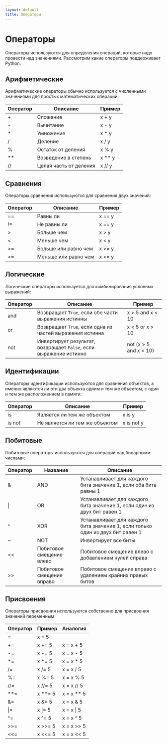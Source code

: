 ```yaml
---
layout: default
title: Операторы
---
```


# Операторы

Операторы используются для определения операций, которые надо провести над значениями. Рассмотрим какие операторы поддерживает Python.

## Арифметические

Арифметические операторы обычно используется с численными значениями для простых математических операций:

| Оператор  | Описание  | Пример    |
| ---       | ---       | ---       |
| +         | Сложение  | x + y     |
| -         | Вычитание | x - y     |
| *         | Умножение | x * y     |
| /         | Деление   | x / y     |
| %         | Остаток от деления | x % y     |
| **        | Возведение в степень | x ** y     |
| //        | Целая часть от деления | x // y   |

## Сравнения

Операторы сравнения используются для сравнения двух значений:

| Оператор  | Описание  | Пример    |
| ---       | ---       | ---       |
| ==        | Равны ли  | x == y    |
| !=        | Не равны ли  | x == y    |
| >         | Больше чем  | x > y    |
| <         | Меньше чем | x < y |
| >=        | Больше или равно чем | x >= y |
| <=        | Меньше или равно чем | x <= y |

## Логические

Логические операторы используется для комбинирования условных выражений:

| Оператор  | Описание  | Пример    |
| ---       | ---       | ---       |
| and        | Возвращает `True`, если обе части выражения истинны  | x > 5 and x < 10    |
| or | Возвращает `True`, если одна из частей выражения истинна | x < 5 or x > 10 |
| not | Инвертирует результат, возвращает `False`, если выражение истинно | not (x > 5 and x < 10) |

## Идентификации

Операторы идентификации используются для сравнения объектов, а именно являются ли эти два объекта одним и тем же объектом, с один и тем же расположением в памяти:

| Оператор  | Описание  | Пример    |
| ---       | ---       | ---       |
| is        | Является ли тем же объектом  | x is y    |
| is not        | Не является ли тем же объектом  | x is not y    |

## Побитовые

Побитовые операторы используются для операций над бинарными числами:

| Оператор  | Название  | Описание |
| ---       | ---       | --- |
| &        | AND  | Устанавливает для каждого бита значение 1, если оба бита равны 1   |
| \|        | OR  | Устанавливает для каждого бита значение 1, если один из двух бит равен 1   |
| ^        | XOR | Устанавливает для каждого бита значение 1, если только один из двух бит равен 1   |
| ~        | NOT  | Инвертирует все биты   |
| \<\<        | Побитовое смещение влево  | Побитовое смещение влево с добавлением нулей справа   |
| \>\>       | Побитовое смещение вправо | Побитовое смещение вправо с удалением крайних правых битов |

## Присвоения

Операторы присвоения используются собственно для присвоения значений переменным:

| Оператор  | Пример | Аналогия   |
| ---       | ---       | ---       |
| = | x = 5 | |
| += | x += 5 | x = x + 5 |
| -= | x -= 5 | x = x - 5 |
| *= | x *= 5 | x = x * 5 |
| /= | x /= 5 | x = x / 5 |
| %= | x %= 5 | x = x % 5 |
| //= | x //= 5 | x = x // 5 |
| **= | x **= 5 | x = x ** 5 |
| &= | x &= 5 | x = x & 5 |
| \|= | x \|= 5 | x = x \| 5 |
| ^= | x ^= 5 | x = x ^ 5 |
| \>\>= | x \>\>= 5 | x = x \>\> 5 |
| \<\<= | x \<\<= 5 | x = x \<\< 5 |

